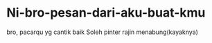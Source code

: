 # Ni-bro-pesan-dari-aku-buat-kmu
bro, pacarqu yg cantik baik Soleh pinter rajin menabung(kayaknya) 
